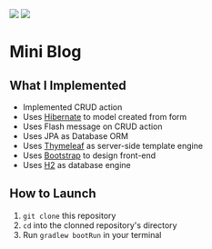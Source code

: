 [![](https://img.shields.io/badge/status-Finished-brightgreen)]()
[![](https://img.shields.io/github/last-commit/brandon-julio-t/Mini-Blog)]()

# Mini Blog

## What I Implemented

- Implemented CRUD action
- Uses [Hibernate](https://hibernate.org/) to model created from form
- Uses Flash message on CRUD action
- Uses JPA as Database ORM
- Uses [Thymeleaf](https://www.thymeleaf.org/) as server-side template engine
- Uses [Bootstrap](https://getbootstrap.com/) to design front-end
- Uses [H2](http://www.h2database.com/html/main.html) as database engine

## How to Launch

1. `git clone` this repository
1. `cd` into the clonned repository's directory
1. Run `gradlew bootRun` in your terminal
